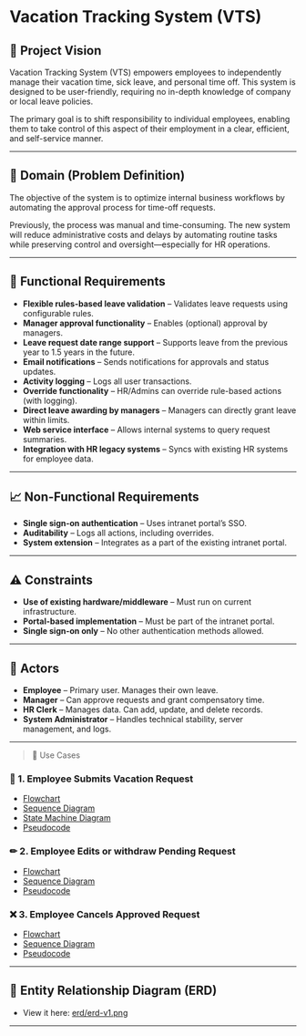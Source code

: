 # Vacation Tracking System (VTS)



## 📌 Project Vision

Vacation Tracking System (VTS) empowers employees to independently manage their vacation time, sick leave, and personal time off. This system is designed to be user-friendly, requiring no in-depth knowledge of company or local leave policies.

The primary goal is to shift responsibility to individual employees, enabling them to take control of this aspect of their employment in a clear, efficient, and self-service manner.

---

## 🧠 Domain (Problem Definition)

The objective of the system is to optimize internal business workflows by automating the approval process for time-off requests.

Previously, the process was manual and time-consuming. The new system will reduce administrative costs and delays by automating routine tasks while preserving control and oversight—especially for HR operations.

---

## 🔧 Functional Requirements

- **Flexible rules-based leave validation** – Validates leave requests using configurable rules.
- **Manager approval functionality** – Enables (optional) approval by managers.
- **Leave request date range support** – Supports leave from the previous year to 1.5 years in the future.
- **Email notifications** – Sends notifications for approvals and status updates.
- **Activity logging** – Logs all user transactions.
- **Override functionality** – HR/Admins can override rule-based actions (with logging).
- **Direct leave awarding by managers** – Managers can directly grant leave within limits.
- **Web service interface** – Allows internal systems to query request summaries.
- **Integration with HR legacy systems** – Syncs with existing HR systems for employee data.

---

## 📈 Non-Functional Requirements

- **Single sign-on authentication** – Uses intranet portal’s SSO.
- **Auditability** – Logs all actions, including overrides.
- **System extension** – Integrates as a part of the existing intranet portal.

---

## ⚠️ Constraints

- **Use of existing hardware/middleware** – Must run on current infrastructure.
- **Portal-based implementation** – Must be part of the intranet portal.
- **Single sign-on only** – No other authentication methods allowed.

---


## 👥 Actors

- **Employee** – Primary user. Manages their own leave.
- **Manager** – Can approve requests and grant compensatory time.
- **HR Clerk** – Manages data. Can add, update, and delete records.
- **System Administrator** – Handles technical stability, server management, and logs.

---

> 📝 Use Cases

### 📅 1. Employee Submits Vacation Request
- [Flowchart](docs/use-cases/employee-request-vacation/flowchart.png)
- [Sequence Diagram](docs/use-cases/employee-request-vacation/sequence-diagram.png)
- [State Machine Diagram](docs/use-cases/employee-request-vacation/state-machine.png)
- [Pseudocode](docs/use-cases/employee-request-vacation/pseudocode.md)

### ✏ 2. Employee Edits or withdraw Pending Request
- [Flowchart](docs/use-cases/edit-pending-request/flowchart.png)
- [Sequence Diagram](docs/use-cases/edit-pending-request/sequence.png)
- [Pseudocode](docs/use-cases/edit-pending-request/pseudocode.md)

### ❌ 3. Employee Cancels Approved Request
- [Flowchart](docs/use-cases/cancel-approved-request/flowchart.png)
- [Sequence Diagram](docs/use-cases/cancel-approved-request/sequence.png)
- [Pseudocode](docs/use-cases/cancel-approved-request/pseudocode.md)

---

## 🧠 Entity Relationship Diagram (ERD)

- View it here: [erd/erd-v1.png](docs/ERD/erd-v1.png)

---
